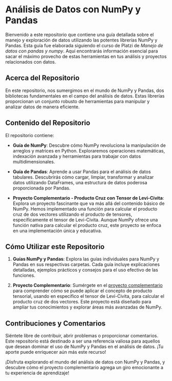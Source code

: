# Análisis de Datos con NumPy y Pandas

Bienvenido a este repositorio que contiene una guía detallada sobre el manejo y exploración de datos utilizando las potentes librerías NumPy y Pandas. Esta guía fue elaborada siguiendo el curso de Platzi de _Manejo de datos con pandas y numpy_. Aquí encontrarás información esencial para sacar el máximo provecho de estas herramientas en tus análisis y proyectos relacionados con datos.

## Acerca del Repositorio

En este repositorio, nos sumergimos en el mundo de NumPy y Pandas, dos bibliotecas fundamentales en el campo del análisis de datos. Estas librerías proporcionan un conjunto robusto de herramientas para manipular y analizar datos de manera eficiente.

## Contenido del Repositorio

El repositorio contiene:

-   **Guía de NumPy**: Descubre cómo NumPy revoluciona la manipulación de arreglos y matrices en Python. Exploraremos operaciones matemáticas, indexación avanzada y herramientas para trabajar con datos multidimensionales.

-   **Guía de Pandas**: Aprende a usar Pandas para el análisis de datos tabulares. Descubrirás cómo cargar, limpiar, transformar y analizar datos utilizando DataFrames, una estructura de datos poderosa proporcionada por Pandas.

-   **Proyecto Complementario - Producto Cruz con Tensor de Levi-Civita**: Explora un proyecto fascinante que va más allá del contenido básico de NumPy. Hemos implementado una función para calcular el producto cruz de dos vectores utilizando el producto de tensores, específicamente el tensor de Levi-Civita. Aunque NumPy ofrece una función nativa para calcular el producto cruz, este proyecto se enfoca en una implementación única y educativa.

## Cómo Utilizar este Repositorio

1. **Guías NumPy y Pandas**: Explora las guías individuales para NumPy y Pandas en sus respectivas carpetas. Cada guía incluye explicaciones detalladas, ejemplos prácticos y consejos para el uso efectivo de las funciones.

2. **Proyecto Complementario**: Sumérgete en el [proyecto complementario](producto_cruz.ipynb) para comprender cómo se puede aplicar el concepto de producto tensorial, usando en especifico el tensor de Levi-Civita, para calcular el producto cruz de dos vectores. Este proyecto está diseñado para ampliar tus conocimientos y explorar áreas más avanzadas de NumPy.

## Contribuciones y Comentarios

Siéntete libre de contribuir, abrir problemas o proporcionar comentarios. Este repositorio está destinado a ser una referencia valiosa para aquellos que desean dominar el uso de NumPy y Pandas en el análisis de datos. ¡Tu aporte puede enriquecer aún más este recurso!

¡Disfruta explorando el mundo del análisis de datos con NumPy y Pandas, y descubre cómo el proyecto complementario agrega un giro emocionante a tu experiencia de aprendizaje!
